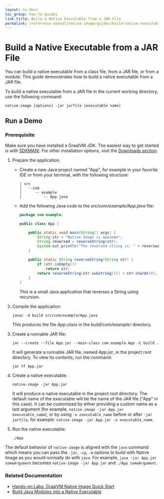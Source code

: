```yaml
---
layout: ni-docs
toc_group: how-to-guides
link_title: Build a Native Executable from a JAR File
permalink: /reference-manual/native-image/guides/build-native-executable-from-jar/
---
```


# Build a Native Executable from a JAR File

You can build a native executable from a class file, from a JAR file, or from a module.
This guide demonstrates how to build a native executable from a JAR file. 

To build a native executable from a JAR file in the current working directory, use the following command:
```shell
native-image [options] -jar jarfile [executable name]
```

## Run a Demo

### Prerequisite
Make sure you have installed a GraalVM JDK.
The easiest way to get started is with [SDKMAN!](https://sdkman.io/jdks#graal).
For other installation options, visit the [Downloads section](https://www.graalvm.org/downloads/).

1. Prepare the application.

    - Create a new Java project named "App", for example in your favorite IDE or from your terminal, with the following structure:
        ```shell
        | src
        |   --com
        |      -- example
        |          -- App.java
        ```
        
    - Add the following Java code to the _src/com/example/App.java_ file:
        ```java
        package com.example;

        public class App {

            public static void main(String[] args) {
                String str = "Native Image is awesome";
                String reversed = reverseString(str);
                System.out.println("The reversed string is: " + reversed);
            }

            public static String reverseString(String str) {
                if (str.isEmpty())
                    return str;
                return reverseString(str.substring(1)) + str.charAt(0);
            }
        }
        ```
        This is a small Java application that reverses a String using recursion.

2. Compile the application:
    ```shell
    javac -d build src/com/example/App.java
    ```
    This produces the file _App.class_ in the _build/com/example/_ directory.

3. Create a runnable JAR file:
    ```shell
    jar --create --file App.jar --main-class com.example.App -C build .
    ```
    It will generate a runnable JAR file, named _App.jar_, in the project root directory.
    To view its contents, run the command:
    ```shell
    jar tf App.jar
    ```

4. Create a native executable:
    ```shell
    native-image -jar App.jar
    ```
    It will produce a native executable in the project root directory.
    The default name of the executable will be the name of the JAR file ("App" in this case).
    It can be customized by either providing a custom name as a last argument (for example, `native-image -jar App.jar executable_name`), or by using `-o executable_name` before or after `-jar jarfile`, for example: `native-image -jar App.jar -o executable_name`.

5. Run the native executable:
    ```shell
    ./App
    ```

The default behavior of `native-image` is aligned with the `java` command which means you can pass the `-jar`, `-cp`, `-m`  options to build with Native Image as you would normally do with `java`.
For example, `java -jar App.jar someArgument` becomes `native-image -jar App.jar` and `./App someArgument`.

### Related Documentation

* [Hands-on Labs: GraalVM Native Image Quick Start](https://luna.oracle.com/lab/47dafec8-4095-4fba-8313-dad43a64dee4)
* [Build Java Modules into a Native Executable](build-java-module-app-aot.md)